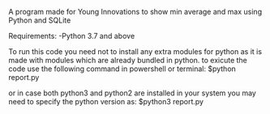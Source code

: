 A program made for Young Innovations to show min average and max using Python and SQLite

Requirements:
-Python 3.7 and above

To run this code you need not to install any extra modules for python as it is made with modules which are already bundled in python.
to exicute the code use the following command in powershell or terminal:
$python report.py

or in case both python3 and python2 are installed in your system you may need to specify the python version as:
$python3 report.py


